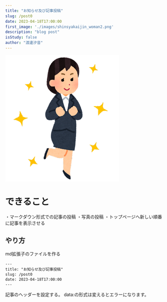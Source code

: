 ```yaml
---
title: "お知らせ及び記事投稿"
slug: /post0
date: 2023-04-18T17:00:00
first_image: './images/shinsyakaijin_woman2.png'
description: "blog post"
isStudy: false
author: "渡邊汐音"
---
```


![イメージ](./images/shinsyakaijin_woman2.png)

# できること

・マークダウン形式での記事の投稿
・写真の投稿
・トップページへ新しい順番に記事を表示させる

## やり方
md拡張子のファイルを作る

```
---
title: "お知らせ及び記事投稿"
slug: /post0
date: 2023-04-18T17:00:00
---
```

記事のヘッダーを設定する。
data:の形式は変えるとエラーになります。
